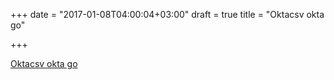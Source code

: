 +++
date = "2017-01-08T04:00:04+03:00"
draft = true
title = "Oktacsv okta go"

+++

<p><a href="http://oktaproxy.com/oktacsv.php">Oktacsv okta go</a></p>
